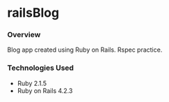 # railsBlog

### Overview
Blog app created using Ruby on Rails. Rspec practice.

### Technologies Used

* Ruby 2.1.5
* Ruby on Rails 4.2.3


